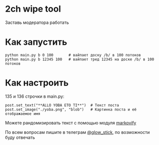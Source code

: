 # 2ch wipe tool
Заставь модератора работать
# Как запустить
```
python main.py b 0 100       # вайпает доску /b/ в 100 потоков
python main.py b 12345 100   # вайпает тред 12345 на доске /b/ в 100 потоков
```
# Как настроить
135 и 136 строчки в main.py:
```
post.set_text("**ALLO YOBA ETO TI**")  # Текст поста
post.set_image("./yoba.png", "blob")   # Картинка поста и её отображаемое имя
```

Можете рандомизировать текст с помощью модуля [markovify](https://github.com/jsvine/markovify)

По всем вопросам пишите в телеграм [@glow_stick](https://t.me/glow_stick), по возможности буду отвечать

